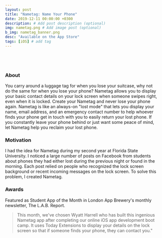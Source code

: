 ```yaml
---
layout: post
title: "Nametag: Name Your Phone"
date: 2019-12-11 00:00:00 +0300
description: # Add post description (optional)
img: nametag.png # Add image post (optional)
b_img: nametag_banner.png
desc: "Available on the App Store"
tags: [iOS] # add tag
---
```


<center><a href="https://apps.apple.com/us/app/nametag-name-your-phone/id1478572691?mt=8" target="_blank" style="display:inline-block;overflow:hidden;background:url(https://linkmaker.itunes.apple.com/en-us/badge-lrg.svg?releaseDate=2019-09-29&kind=iossoftware&bubble=ios_apps) no-repeat;width:135px;height:40px;"></a></center>

### About

You carry around a luggage tag for when you lose your suitcase, why not do the same for when you lose your phone? Nametag allows you to display your basic contact details on your lock screen when someone swipes right, even when it is locked. Create your Nametag and never lose your phone again. Nametag is like an always-on "lost mode" that lets you display your name, email address, and an emergency contact number to help whoever finds your phone get in touch with you to easily return your lost phone. If you constantly leave your phone behind or just want some peace of mind, let Nametag help you reclaim your lost phone.

### Motivation

I had the idea for Nametag during my second year at Florida State University. I noticed a large number of posts on Facebook from students about phones they had either lost during the previous night or found in the morning. Each post relied on people who recognized the lock screen background or recent incoming messages on the lock screen. To solve this problem, I created Nametag.

### Awards

Featured as Student App of the Month in London App Brewery's monthly newsletter, The L.A.B. Report.

>This month, we've chosen Wyatt Harrell who has built this ingenious Nametag app after completing our online iOS app development boot camp. It uses Today Extensions to display your details on the lock screen so that if someone finds your phone, they can contact you."